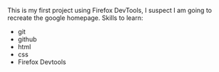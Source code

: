 This is my first project using Firefox DevTools, I suspect I am going to recreate the google homepage.
Skills to learn:
- git
- github
- html
- css
- Firefox Devtools